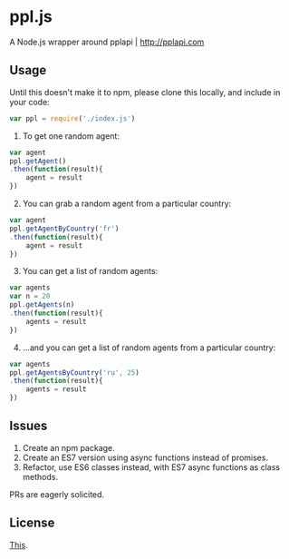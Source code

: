 # ppl.js
A Node.js wrapper around pplapi | http://pplapi.com

## Usage

Until this doesn't make it to npm, please clone this locally, and include in your code:
```javascript
var ppl = require('./index.js')
```

1. To get one random agent:

```javascript
var agent
ppl.getAgent()
.then(function(result){
    agent = result
})
```

2. You can grab a random agent from a particular country:

```javascript
var agent
ppl.getAgentByCountry('fr')
.then(function(result){
    agent = result
})
```

3. You can get a list of random agents:

```javascript
var agents
var n = 20
ppl.getAgents(n)
.then(function(result){
    agents = result
})
```

4. ...and you can get a list of random agents from a particular country:

```javascript
var agents
ppl.getAgentsByCountry('ru', 25)
.then(function(result){
    agents = result
})
```

## Issues
1. Create an npm package.
2. Create an ES7 version using async functions instead of promises.
3. Refactor, use ES6 classes instead, with ES7 async functions as class methods.

PRs are eagerly solicited.

## License
[This](https://github.com/rudimk/ppl.js/blob/master/LICENSE).
